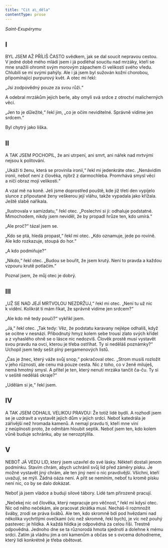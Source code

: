 ```yaml
---
title: "Cit a\_děla"
contentType: prose
---
```


<section>

_Saint-Exupérymu_

## I

BYL JSEM AŽ PŘÍLIŠ ČASTO svědkem, jak se dal soucit nepravou cestou. V jedné době mého mládí jsem i já podléhal soucitu nad mrzáky, kteří se mne snažili ohromit svým morovým zápachem či velikostí svého vředu. Chlubili se mi svými pahýly. Ale i já jsem byl sužován kožní chorobou, připomínající purpurový květ. A otec mi řekl:

„Jsi zodpovědný pouze za svou růži.“

A odebral mrzákům jejich berle, aby omyli svá srdce z otroctví malicherných věcí.

„Jen to je důležité,“ řekl jim, „co je očím neviditelné. Správně vidíme jen srdcem.“

Byl chytrý jako liška.

## II

A TAK JSEM POCHOPIL, že ani utrpení, ani smrt, ani nářek nad mrtvými nejsou k politování.

„Ukáži ti ženu, která se provinila ironií,“ řekl mi jedenkráte otec. „Nenávidím ironii, neboť není z člověka, nýbrž z darmochleba. Promrhává smysl věcí a ničí obraz mojí velikosti.“

A vzal mě na koně. Jeli jsme doprostřed pouště, kde již třetí den vypíjelo slunce z připoutané ženy veškerou její vláhu, takže vypadala jako křížala. Ještě slabě naříkala.

„Ilustrovala v samizdatu,“ řekl otec. „Poslechni si ji: odhaluje podstatné. Mimochodem, nikdy jsem neviděl, že by propadl hrůze ten, kdo umírá.“

„Ale proč?“ tázal jsem se.

„Kdo se ptá, hledá propast,“ řekl mi otec. „Kdo oznamuje, jede po rovině. Ale kdo rozkazuje, stoupá do hor.“

„A kdo podmiňuje?“

„Nikdo,“ řekl otec. „Budou se bouřit, že jsem krutý. Není to pravda a každou vzpouru krutě potlačím.“

Poznal jsem, že můj otec je dobrý.

## III

„UŽ SE NAD JEJÍ MRTVOLOU NEZDRŽUJ,“ řekl mi otec. „Není tu už nic k vidění. Kolikrát ti mám říkat, že správně vidíme jen srdcem?“

„Ale kdo mě tedy poučí?“ vykřikl jsem.

„Já,“ řekl otec. „Tak tedy: Věz, že podstatu karavany nejlépe odhalíš, když se ocitne v nesnázi. Přibodnutý hmyz kolem sebe trousí zlato svých křídel a z vyhaslého ohně se o lásce nic nedozvíš. Člověk prostě musí vystavět svou pravdu na ovci, kterou je třeba ostříhat. Ty si neděláš poznámky?“ Uchopil jsem tedy sešit plný pergamenových listů.

„Čas je žnec, který váže svůj snop,“ pokračoval otec. „Strom musíš rozložit v jeho různosti, ale cenu má pouze cesta. Nic z toho, co v ženě miluješ, nemá hmotný smysl. A přítel je ten, který nenutí mrzáka tančit ča-ču. Ty si v sešitě neděláš okraje?“

„Udělám si je,“ řekl jsem.

## IV

A TAK JSEM ODHALIL VELIKOU PRAVDU: Že totiž lidé bydlí. A rozhodl jsem se je uzdravit a vystavět jejich dům v jejich srdci. Neboť katedrála je zářivější než hromada kamenů. A nemají pravdu ti, kteří mne viní z neúplnosti proto, že odmítám hloubit septik. Neboť jsem ten, kdo kolem vůně buduje schránku, aby se nerozptýlila.

## V

NEBOŤ JÁ VEDU LID, který jsem uzavřel do své lásky. Někteří dostali jenom podmínku. Stavím chrám, abych uchránil svůj lid před záměry písku. Je možné vystavět jiný chrám, ale ten jiný není o nic pravdivější. Všichni, kteří uvažují, se mýlí. Žádná oáza není. A přít se nemíním, neboť tu kromě písku není nic, co by se dalo dokázat.

Neboť já jsem vládce a buduji silové tábory. Lidé tam přirozeně pracují.

„Nečekej nic od člověka, který nepracuje pro věčnost,“ řekl mi kdysi otec. Nic od něho nečekám, ale pracovat zkrátka musí. Necháš-li rozmnožit šváby, zrodí se práva švábů. Ale ten, kdo skromně bdí pod hvězdami nad několika vychrtlými ovečkami (víc než skromně, řekl bych), je víc než pouhý pastevec: je hlídka. A každá hlídka je odpovědná za celou říši. Trestně odpovědná. Jednoho dne se ta různorodá hmota sjednotí a dolehne k mému srdci. Zatím já vládnu jim a oni kamenům a občas se s ovcema dohodneme, který lidi konkrétně je třeba obětovat.

</section>
